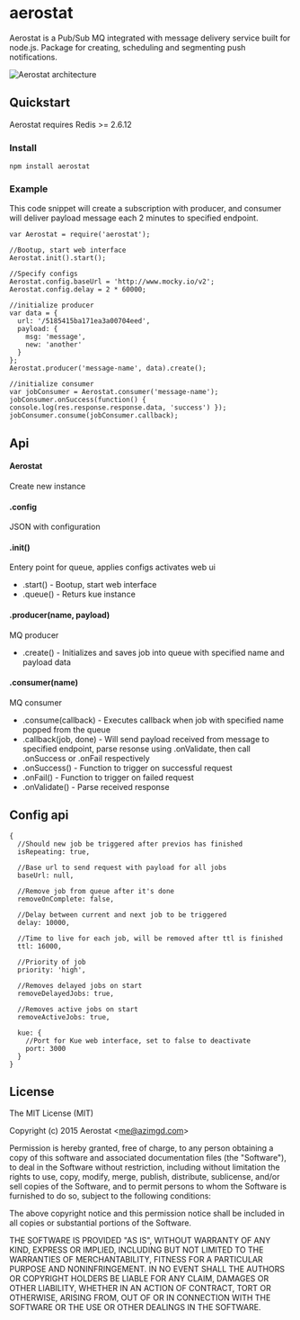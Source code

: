 # aerostat

Aerostat is a Pub/Sub MQ integrated with message delivery service built for node.js. Package for creating, scheduling and segmenting push notifications.

![Aerostat architecture](http://i.imgur.com/1RRgHzV.png)

## Quickstart
Aerostat requires Redis >= 2.6.12

### Install
`npm install aerostat`

### Example
This code snippet will create a subscription with producer, and consumer will deliver payload message each 2 minutes to specified endpoint.

```
var Aerostat = require('aerostat');

//Bootup, start web interface
Aerostat.init().start();

//Specify configs
Aerostat.config.baseUrl = 'http://www.mocky.io/v2';
Aerostat.config.delay = 2 * 60000;

//initialize producer
var data = {
  url: '/5185415ba171ea3a00704eed',
  payload: {
    msg: 'message',
    new: 'another'
  }
};
Aerostat.producer('message-name', data).create();

//initialize consumer
var jobConsumer = Aerostat.consumer('message-name');
jobConsumer.onSuccess(function() { console.log(res.response.response.data, 'success') });
jobConsumer.consume(jobConsumer.callback);
```

## Api

#### Aerostat
Create new instance

#### .config
JSON with configuration

#### .init()
Entery point for queue, applies configs activates web ui

  * .start() - Bootup, start web interface
  * .queue() - Returs kue instance

#### .producer(name, payload)
MQ producer

  * .create() - Initializes and saves job into queue with specified name and payload data

#### .consumer(name)
MQ consumer

  * .consume(callback) - Executes callback when job with specified name popped from the queue
  * .callback(job, done) - Will send payload received from message to specified endpoint, parse resonse using .onValidate, then call .onSuccess or .onFail respectively
  * .onSuccess() - Function to trigger on successful request
  * .onFail() - Function to trigger on failed request
  * .onValidate() - Parse received response

## Config api

```
{
  //Should new job be triggered after previos has finished
  isRepeating: true,

  //Base url to send request with payload for all jobs
  baseUrl: null,

  //Remove job from queue after it's done
  removeOnComplete: false,

  //Delay between current and next job to be triggered
  delay: 10000,

  //Time to live for each job, will be removed after ttl is finished
  ttl: 16000,

  //Priority of job
  priority: 'high',

  //Removes delayed jobs on start
  removeDelayedJobs: true,

  //Removes active jobs on start
  removeActiveJobs: true,

  kue: {
    //Port for Kue web interface, set to false to deactivate
    port: 3000
  }
}
```

## License

The MIT License (MIT)

Copyright (c) 2015 Aerostat &lt;me@azimgd.com&gt;

Permission is hereby granted, free of charge, to any person obtaining a copy
of this software and associated documentation files (the "Software"), to deal
in the Software without restriction, including without limitation the rights
to use, copy, modify, merge, publish, distribute, sublicense, and/or sell
copies of the Software, and to permit persons to whom the Software is
furnished to do so, subject to the following conditions:

The above copyright notice and this permission notice shall be included in
all copies or substantial portions of the Software.

THE SOFTWARE IS PROVIDED "AS IS", WITHOUT WARRANTY OF ANY KIND, EXPRESS OR
IMPLIED, INCLUDING BUT NOT LIMITED TO THE WARRANTIES OF MERCHANTABILITY,
FITNESS FOR A PARTICULAR PURPOSE AND NONINFRINGEMENT. IN NO EVENT SHALL THE
AUTHORS OR COPYRIGHT HOLDERS BE LIABLE FOR ANY CLAIM, DAMAGES OR OTHER
LIABILITY, WHETHER IN AN ACTION OF CONTRACT, TORT OR OTHERWISE, ARISING FROM,
OUT OF OR IN CONNECTION WITH THE SOFTWARE OR THE USE OR OTHER DEALINGS IN
THE SOFTWARE.
